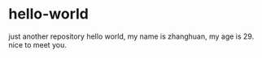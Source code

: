 # hello-world
just another repository
hello world, my name is zhanghuan, my age is 29. nice to meet you.
